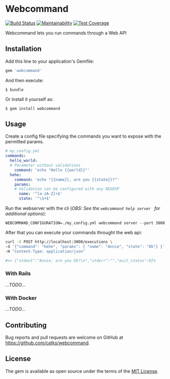 # Webcommand

[![Build Status](https://travis-ci.org/catks/webcommand.svg?branch=master)](https://travis-ci.org/catks/webcommand)
[![Maintainability](https://api.codeclimate.com/v1/badges/c998fcc99367d0e26fca/maintainability)](https://codeclimate.com/github/catks/webcommand/maintainability)
[![Test Coverage](https://api.codeclimate.com/v1/badges/c998fcc99367d0e26fca/test_coverage)](https://codeclimate.com/github/catks/webcommand/test_coverage)


Webcommand lets you run commands through a Web API

## Installation

Add this line to your application's Gemfile:

```ruby
gem 'webcommand'
```

And then execute:

    $ bundle

Or install it yourself as:

    $ gem install webcommand

## Usage

Create a config file specifying the commands you want to expose with the permitted params.
```yaml
# my_config.yml
commands:
  hello_world:
  # Parameter without validations
    command: 'echo "Hello {{world}}"'
  hehe:
    command: 'echo "{{name}}, are you {{state}}?"'
    params:
    # Validation can be configured with any REGEXP
      name: '^[a-zA-Z]+$'
      state: '^\S+$'
```

Run the webserver with the cli (*OBS: See the `webcommand help server
` for additional options*):

`WEBCOMMAND_CONFIGURATION=./my_config.yml webcommand server --port 3000`

After that you can execute your commands throught the web api:

```sh
curl -X POST http://localhost:3000/executions \
-d '{"command": "hehe", "params": { "name": "Annie", "state": "Ok"} }' \
-H "Content-Type: application/json"

#=> {"stdout":"Annie, are you Ok?\n","stderr":"","exit_status":0}%
```

### With Rails

*...TODO...*

### With Docker

*...TODO...*

## Contributing

Bug reports and pull requests are welcome on GitHub at https://github.com/catks/webcommand.

## License

The gem is available as open source under the terms of the [MIT License](https://opensource.org/licenses/MIT).
